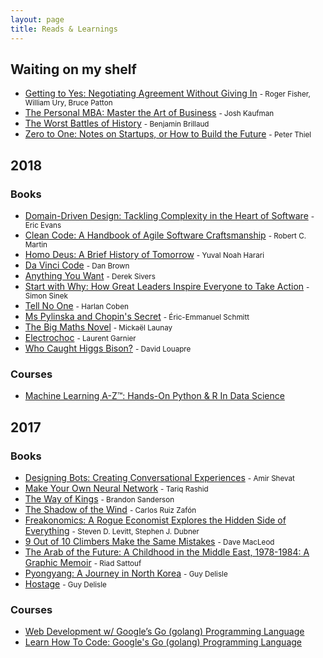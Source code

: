 ```yaml
---
layout: page
title: Reads & Learnings
---
```


## Waiting on my shelf

* [Getting to Yes: Negotiating Agreement Without Giving In](https://www.goodreads.com/book/show/313605-Getting_to_Yes) <small>- Roger Fisher,  William Ury, Bruce Patton</small>
* [The Personal MBA: Master the Art of Business](https://www.goodreads.com/book/show/9512985-the-personal-mba) <small>- Josh Kaufman</small>
* [The Worst Battles of History](https://www.goodreads.com/book/show/32729310-nota-bene-les-pires-batailles-de-l-histoire) <small>- Benjamin Brillaud</small>
* [Zero to One: Notes on Startups, or How to Build the Future](https://www.goodreads.com/book/show/18050143-zero-to-one) <small>- Peter Thiel</small>

## 2018

### Books
* [Domain-Driven Design: Tackling Complexity in the Heart of Software](https://www.goodreads.com/book/show/179133.Domain_Driven_Design) <small>- Eric Evans</small>
* [Clean Code: A Handbook of Agile Software Craftsmanship](https://www.goodreads.com/book/show/3735293-clean-code) <small>- Robert C. Martin</small>
* [Homo Deus: A Brief History of Tomorrow](https://www.goodreads.com/book/show/31138556-homo-deus) <small>- Yuval Noah Harari</small>
* [Da Vinci Code](https://www.goodreads.com/book/show/968-The_Da_Vinci_Code) <small>- Dan Brown</small>
* [Anything You Want](https://www.goodreads.com/book/show/11878168-anything-you-want) <small>- Derek Sivers</small>
* [Start with Why: How Great Leaders Inspire Everyone to Take Action](https://www.goodreads.com/book/show/7108725-start-with-why) <small>- Simon Sinek</small>
* [Tell No One](https://www.goodreads.com/book/show/43933-Tell_No_One) <small>- Harlan Coben</small>
* [Ms Pylinska and Chopin's Secret](https://www.goodreads.com/book/show/39636709-madame-pylinska-et-le-secret-de-chopin) <small>- Éric-Emmanuel Schmitt</small>
* [The Big Maths Novel](https://www.goodreads.com/book/show/32499926-le-grand-roman-des-maths) <small>- Mickaël Launay</small>
* [Electrochoc](https://www.goodreads.com/book/show/10513429-electrochoc) <small>- Laurent Garnier</small>
* [Who Caught Higgs Bison?](https://www.goodreads.com/book/show/29345274-mais-qui-a-attrap-le-bison-de-higgs) <small>- David Louapre</small>

### Courses
* [Machine Learning A-Z™: Hands-On Python & R In Data Science](https://www.udemy.com/machinelearning)

## 2017

### Books
* [Designing Bots: Creating Conversational Experiences](https://www.goodreads.com/book/show/32758034-designing-bots) <small>- Amir Shevat</small>
* [Make Your Own Neural Network](https://www.goodreads.com/book/show/29746976-make-your-own-neural-network) <small>- Tariq Rashid</small>
* [The Way of Kings](https://www.goodreads.com/book/show/7235533-the-way-of-kings) <small>- Brandon Sanderson</small>
* [The Shadow of the Wind](https://www.goodreads.com/book/show/1232-The_Shadow_of_the_Wind) <small>- Carlos Ruiz Zafón</small>
* [Freakonomics: A Rogue Economist Explores the Hidden Side of Everything](https://www.goodreads.com/book/show/1202-Freakonomics) <small>-  Steven D. Levitt,  Stephen J. Dubner</small>
* [9 Out of 10 Climbers Make the Same Mistakes](https://www.goodreads.com/book/show/7489836-9-out-of-10-climbers-make-the-same-mistakes) <small>- Dave MacLeod</small>
* [The Arab of the Future: A Childhood in the Middle East, 1978-1984: A Graphic Memoir](https://www.goodreads.com/book/show/23168840-the-arab-of-the-future) <small>- Riad Sattouf</small>
* [Pyongyang: A Journey in North Korea](https://www.goodreads.com/book/show/80834-Pyongyang) <small>- Guy Delisle</small>
* [Hostage](https://www.goodreads.com/book/show/32178469-s-enfuir-r-cit-d-un-otage) <small>- Guy Delisle</small>

### Courses
* [Web Development w/ Google’s Go (golang) Programming Language](https://www.udemy.com/go-programming-language)
* [Learn How To Code: Google's Go (golang) Programming Language](https://www.udemy.com/learn-how-to-code)

